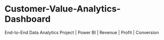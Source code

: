 # Customer-Value-Analytics-Dashboard
End-to-End Data Analytics Project | Power BI | Revenue | Profit | Conversion
